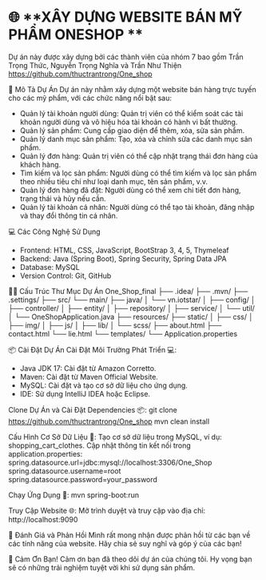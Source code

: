 # 🌐 **XÂY DỰNG WEBSITE BÁN MỸ PHẨM ONESHOP **



Dự án này được xây dựng bởi các thành viên của nhóm 7 bao gồm Trần Trọng Thức, Nguyễn Trọng Nghĩa và Trần Như Thiện
https://github.com/thuctrantrong/One_shop



🚀 Mô Tả Dự Án
Dự án này nhằm xây dựng một website bán hàng trực tuyến cho các mỹ phẩm, với các chức năng nổi bật sau:

- Quản lý tài khoản người dùng: Quản trị viên có thể kiểm soát các tài khoản người dùng và vô hiệu hóa tài khoản có hành vi bất thường.
- Quản lý sản phẩm: Cung cấp giao diện để thêm, xóa, sửa sản phẩm.
- Quản lý danh mục sản phẩm: Tạo, xóa và chỉnh sửa các danh mục sản phẩm.
- Quản lý đơn hàng: Quản trị viên có thể cập nhật trạng thái đơn hàng của khách hàng.
- Tìm kiếm và lọc sản phẩm: Người dùng có thể tìm kiếm và lọc sản phẩm theo nhiều tiêu chí như loại danh mục, tên sản phẩm, v.v.
- Quản lý đơn hàng đã đặt: Người dùng có thể xem chi tiết đơn hàng, trạng thái và hủy nếu cần.
- Quản lý tài khoản cá nhân: Người dùng có thể tạo tài khoản, đăng nhập và thay đổi thông tin cá nhân.




💻 Các Công Nghệ Sử Dụng
- Frontend: HTML, CSS, JavaScript, BootStrap 3, 4, 5, Thymeleaf
- Backend: Java (Spring Boot), Spring Security, Spring Data JPA
- Database: MySQL
- Version Control: Git, GitHub




🧑‍💻 Cấu Trúc Thư Mục Dự Án
One_Shop_final
├── .idea/
├── .mvn/
├── .settings/
├── src/
    └── main/
        ├── java/
        │   └── vn.iotstar/
        │       ├── config/
        │       ├── controller/
        │       ├── entity/
        │       ├── repository/
        │       ├── service/
        │       └── util/
        │           └── OneShopApplication.java
        ├── resources/
            ├── static/
            │   ├── css/
            │   ├── img/
            │   ├── js/
            │   ├── lib/
            │   └── scss/
            ├── about.html
            ├── contact.html
            └── lie.html
        └── templates/
        └── Application.properties     




📦 Cài Đặt Dự Án
Cài Đặt Môi Trường Phát Triển 💻:
- Java JDK 17: Cài đặt từ Amazon Corretto.
- Maven: Cài đặt từ Maven Official Website.
- MySQL: Cài đặt và tạo cơ sở dữ liệu cho ứng dụng.
- IDE: Sử dụng IntelliJ IDEA hoặc Eclipse.



Clone Dự Án và Cài Đặt Dependencies 📦:
git clone https://github.com/thuctrantrong/One_shop
mvn clean install



Cấu Hình Cơ Sở Dữ Liệu 💾:
Tạo cơ sở dữ liệu trong MySQL, ví dụ: shopping_cart_clothes.
Cập nhật thông tin kết nối trong application.properties:
spring.datasource.url=jdbc:mysql://localhost:3306/One_Shop
spring.datasource.username=root
spring.datasource.password=your_password



Chạy Ứng Dụng 🚀:
mvn spring-boot:run



Truy Cập Website 🌐: Mở trình duyệt và truy cập vào địa chỉ: http://localhost:9090




📝 Đánh Giá và Phản Hồi
Mình rất mong nhận được phản hồi từ các bạn về các tính năng của website. Hãy chia sẻ suy nghĩ và góp ý của các bạn!



🙌 Cảm Ơn Bạn!
Cảm ơn bạn đã theo dõi dự án của chúng tôi. Hy vọng bạn sẽ có những trải nghiệm tuyệt vời khi sử dụng sản phẩm.
